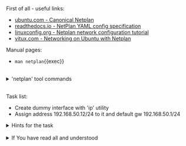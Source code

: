 First of all - useful links:

- [ubuntu.com - Canonical Netplan](https://netplan.io/)
- [readthedocs.io - NetPlan YAML config specification](https://netplan.readthedocs.io/en/stable/netplan-yaml/#properties-for-device-type-bridges)
- [linuxconfig.org - Netplan network configuration tutorial](https://linuxconfig.org/netplan-network-configuration-tutorial-for-beginners)
- [vitux.com - Networking on Ubuntu with Netplan](https://vitux.com/how-to-configure-networking-with-netplan-on-ubuntu/)

Manual pages:
- `man netplan`{{exec}}
<br>
<details><summary>'netplan' tool commands</summary>
<pre>
  <strong>help</strong>   - Show this help message
  <strong>apply</strong>  - Apply current netplan config to running system
  <strong>generate</strong> - Generate backend specific configuration files from /etc/netplan/*.yaml
  <strong>info</strong>   - Show current netplan version and available features
  <strong>ip</strong>     - Retrieve IP information from the system
  <strong>try</strong>    - Try to apply a new netplan config to running system, with automatic rollback
</pre>
</details><br>

Task list:
- Create dummy interface with 'ip' utility
- Assign address 192.168.50.12/24 to it and default gw 192.168.50.1/24

<details><summary>Hints for the task</summary>
<pre>
<strong>Task 1:</strong>
  $ ip link add dummy0 type dummy
  $ sudo ip link set dummy0 up
<br>
<strong>Task 2:</strong>
  $ vi /etc/netplan/10-dummy0.yaml
    network:
      version: 2
      ethernets:
        dummy0:
          addresses:
          - 192.168.50.12/24
          nameservers:
            search: [mydomain.local]
            addresses: [192.168.50.1]
          routes:
          - to: default
            via: 192.168.50.1
  $ sudo netplan generate
  $ cat /run/systemd/network/10-netplan-dummy0.network
</pre>
</details>
<br>
<details><summary>If You have read all and understood</summary>
<pre>
`touch IReadAllAndUndnderstood`{{exec}}
</pre>
